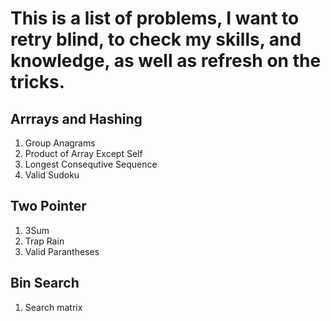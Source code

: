 # This is a list of problems, I want to retry blind, to check my skills, and knowledge, as well as refresh on the tricks.

## Arrrays and Hashing
1. Group Anagrams
2. Product of Array Except Self
3. Longest Consequtive Sequence
4. Valid Sudoku

## Two Pointer
1. 3Sum
2. Trap Rain
3. Valid Parantheses

## Bin Search
1. Search matrix